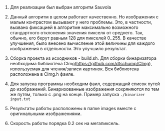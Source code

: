 1. Для реализации был выбран алгоритм Sauvola

2. Данный алгоритм в целом работает качественно. Но изображения с малым контрастом вызывают у него проблемы. Это, в частности, вызвано фиксацией в алгоритме максимально возможного стандартного отклонения значения пикселя от среднего. Так, обычно, его берут равным 128 для пикселей 0..255. В качестве улучшения, было внесено вычисление этой величины для каждого изображения в отдельности. Это улучшило результат.

3. Сборка проекта из исходников - build.sh. Для сборки бинаризатора необходима библиотека CImg(https://github.com/dtschump/CImg), изпользуемая для чтения/записи картинок. Вся библиотека расположена в CImg.h фаиле.

4. Для запуска программы необходим фаил, содержащий список путей до изображений. Бинаризованные изображения сохряняются по тем же путям, только с .png на конце.
Пример запуска <code>./binarizer input.txt</code>

5. Результаты работы расположены в папке images вместе с оригинальными изображениями.

6. Скорость работы порядка 0.2 сек на мегапиксель.
